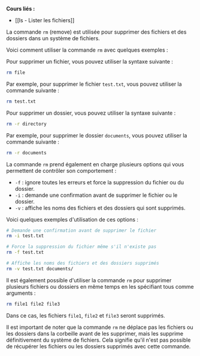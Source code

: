 **Cours liés :**
- [[ls - Lister les fichiers]]

La commande `rm` (remove) est utilisée pour supprimer des fichiers et des dossiers dans un système de fichiers.

Voici comment utiliser la commande `rm` avec quelques exemples :

Pour supprimer un fichier, vous pouvez utiliser la syntaxe suivante :

```bash
rm file
```

Par exemple, pour supprimer le fichier `test.txt`, vous pouvez utiliser la commande suivante :

```bash
rm test.txt
```


Pour supprimer un dossier, vous pouvez utiliser la syntaxe suivante :

```bash
rm -r directory
```

Par exemple, pour supprimer le dossier `documents`, vous pouvez utiliser la commande suivante :

```bash
rm -r documents
```

La commande `rm` prend également en charge plusieurs options qui vous permettent de contrôler son comportement :

-   `-f` : ignore toutes les erreurs et force la suppression du fichier ou du dossier.
-   `-i` : demande une confirmation avant de supprimer le fichier ou le dossier.
-   `-v` : affiche les noms des fichiers et des dossiers qui sont supprimés.

Voici quelques exemples d'utilisation de ces options :

```bash
# Demande une confirmation avant de supprimer le fichier
rm -i test.txt

# Force la suppression du fichier même s'il n'existe pas
rm -f test.txt

# Affiche les noms des fichiers et des dossiers supprimés
rm -v test.txt documents/
```

Il est également possible d'utiliser la commande `rm` pour supprimer plusieurs fichiers ou dossiers en même temps en les spécifiant tous comme arguments :

```bash
rm file1 file2 file3
```

Dans ce cas, les fichiers `file1`, `file2` et `file3` seront supprimés.

Il est important de noter que la commande `rm` ne déplace pas les fichiers ou les dossiers dans la corbeille avant de les supprimer, mais les supprime définitivement du système de fichiers. Cela signifie qu'il n'est pas possible de récupérer les fichiers ou les dossiers supprimés avec cette commande.